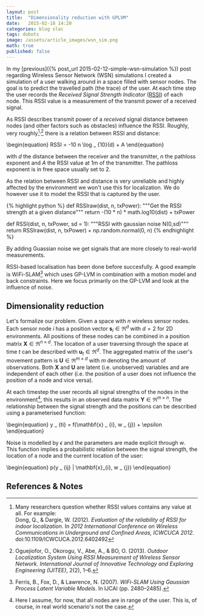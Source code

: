 ```yaml
---
layout: post
title:  "Dimensionality reduction with GPLVM"
date:   2015-02-18 14:20
categories: blog slac
tags: dobots
image: /assets/article_images/wsn_sim.png
math: true
published: false
---
```


In my [previous]({% post_url 2015-02-12-simple-wsn-simulation %}) post regarding Wireless Sensor Network (WSN) simulations I created a simulation of a user walking around in a space filled with sensor nodes. The goal is to predict the travelled path (the trace) of the user. At each time step the user records the _Received Signal Strength Indicator_ ([RSSI](http://en.wikipedia.org/wiki/Received_signal_strength_indication)) of each node. This RSSI value is a measurement of the transmit power of a received signal.

As RSSI describes transmit power of a _received_ signal distance between nodes (and other factors such as obstacles) influence the RSSI. Roughly, very roughly[^1]<sup>,</sup>[^2] there is a relation between RSSI and distance:

\begin{equation}
RSSI = -10 n \log _ {10}(d) + A
\end{equation}

with $d$ the distance between the receiver and the transmitter, $n$ the pathloss exponent and $A$ the RSSI value at 1m of the transmitter. The pathloss exponent is in free space usually set to 2.

As the relation between RSSI and distance is very unreliable and highly affected by the environment we won't use this for localization. We do however use it to model the RSSI that is captured by the user.

{% highlight python %}
def RSSIraw(dist, n, txPower):
    """Get the RSSI strength at a given distance"""
    return -(10 * n) *  math.log10(dist) + txPower

def RSSI(dist, n, txPower, sd = 1):
    """RSSI with gaussian noise N(0,sd)"""
    return RSSIraw(dist, n, txPower) + np.random.normal(0, n)
{% endhighlight %}

By adding Guassian noise we get signals that are more closely to real-world measurements.

RSSI-based localisation has been done before succesfully. A good example is WiFi-SLAM[^3] which uses GP-LVM in combination with a motion model and back constraints. Here we focus primarily on the GP-LVM and look at the influence of noise.

## Dimensionality reduction

Let's formalize our problem. Given a space with $n$ wireless sensor nodes. Each sensor node $i$ has a position vector $\mathbf{s} _ {i} \in \Re^{d}$ with $d = 2$ for 2D environments. All positions of these nodes can be combined in a position matrix $\mathbf{X} \in \Re^{n \times d}$. The location of a user traversing through the space at time $t$ can be described with $\mathbf{u} _ {t} \in \Re^{d}$. The aggregated matrix of the user's movement pattern is $\mathbf{U} \in \Re^{m \times d}$ with $m$ denoting the amount of observations. Both $\mathbf{X}$ and $\mathbf{U}$ are latent (i.e. unobserved) variables and are independent of each other (i.e. the position of a user does not influence the position of a node and vice versa).

At each timestep the user records all signal strengths of the nodes in the environment[^4], this results in an observed data matrix $\mathbf{Y} \in \Re^{m \times n}$. The relationship between the signal strength and the positions can be described using a parameterised function:

\begin{equation}
y _ {ti} = f(\mathbf{x} _ {i}, w _ {j}) + \epsilon
\end{equation}

Noise is modelled by $\epsilon$ and the parameters are made explicit through $w$. This function implies a probabilistic relation between the signal strength, the location of a node and the current location of the user:

\begin{equation}
p(y _ {ij} | \mathbf{x}_{i}, w _ {j})
\end{equation}




## References & Notes

[^1]: Many researchers question whether RSSI values contains any value at all. For example:<br> Dong, Q., & Dargie, W. (2012). _Evaluation of the reliability of RSSI for indoor localization_. In _2012 International Conference on Wireless Communications in Underground and Confined Areas, ICWCUCA 2012_. doi:10.1109/ICWCUCA.2012.6402492
[^2]: Oguejiofor, O., Okorogu, V., Abe, A., & BO, O. (2013). _Outdoor Localization System Using RSSI Measurement of Wireless Sensor Network. International Journal of Innovative Technology and Exploring Engineering (IJITEE)_, 2(2), 1–6.
[^3]: Ferris, B., Fox, D., & Lawrence, N. (2007). _WiFi-SLAM Using Gaussian Process Latent Variable Models_. In IJCAI (pp. 2480–2485).
[^4]: Here I assume, for now, that all nodes are in range of the user. This is, of course, in real world scenario's not the case.
